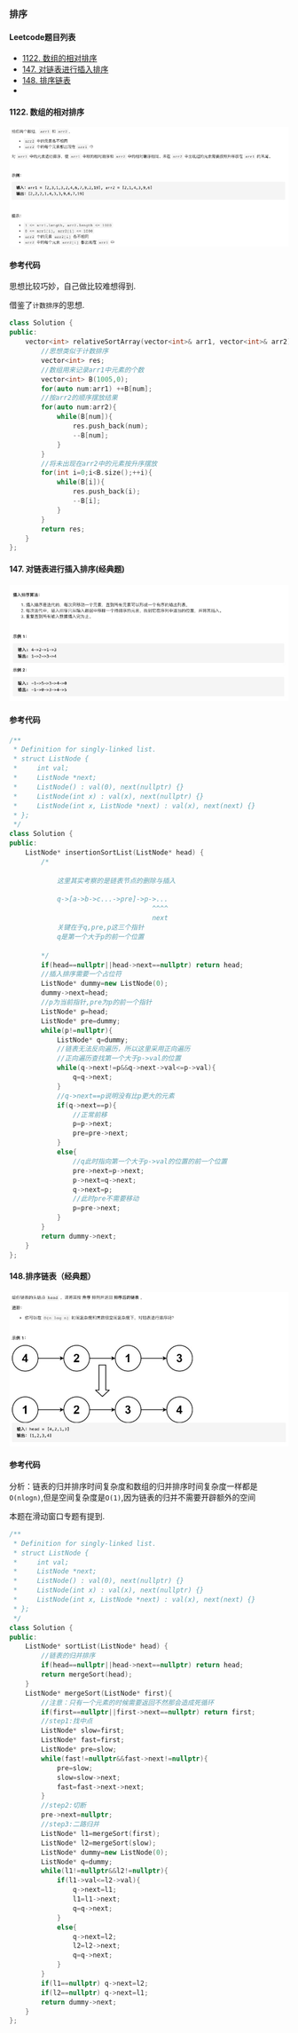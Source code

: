 ### 排序

#### Leetcode题目列表

* [1122. 数组的相对排序](https://leetcode-cn.com/problems/relative-sort-array/)
* [147. 对链表进行插入排序](https://leetcode-cn.com/problems/insertion-sort-list/)
* [148. 排序链表](https://leetcode-cn.com/problems/sort-list/)
* []()

#### 1122. 数组的相对排序

![avatar](../image/../../image/leetcode_1122.jpg)

#### 参考代码

思想比较巧妙，自己做比较难想得到.

借鉴了`计数排序`的思想.

```cpp
class Solution {
public:
    vector<int> relativeSortArray(vector<int>& arr1, vector<int>& arr2) {
        //思想类似于计数排序
        vector<int> res;
        //数组用来记录arr1中元素的个数
        vector<int> B(1005,0);
        for(auto num:arr1) ++B[num];
        //按arr2的顺序摆放结果
        for(auto num:arr2){
            while(B[num]){
                res.push_back(num);
                --B[num];
            }
        }
        //将未出现在arr2中的元素按升序摆放
        for(int i=0;i<B.size();++i){
            while(B[i]){
                res.push_back(i);
                --B[i];
            }
        }
        return res;
    }
};
```

#### 147. 对链表进行插入排序(经典题)

![avatar](../../image/leetcode_147.jpg)

#### 参考代码

```cpp
/**
 * Definition for singly-linked list.
 * struct ListNode {
 *     int val;
 *     ListNode *next;
 *     ListNode() : val(0), next(nullptr) {}
 *     ListNode(int x) : val(x), next(nullptr) {}
 *     ListNode(int x, ListNode *next) : val(x), next(next) {}
 * };
 */
class Solution {
public:
    ListNode* insertionSortList(ListNode* head) {
        /*

            这里其实考察的是链表节点的删除与插入

            q->[a->b->c...->pre]->p->...
                                    ^^^^
                                    next
            关键在于q,pre,p这三个指针
            q是第一个大于p的前一个位置

        */
        if(head==nullptr||head->next==nullptr) return head; 
        //插入排序需要一个占位符
        ListNode* dummy=new ListNode(0);
        dummy->next=head;
        //p为当前指针,pre为p的前一个指针
        ListNode* p=head;
        ListNode* pre=dummy;
        while(p!=nullptr){
            ListNode* q=dummy;
            //链表无法反向遍历，所以这里采用正向遍历
            //正向遍历查找第一个大于p->val的位置
            while(q->next!=p&&q->next->val<=p->val){
                q=q->next;
            }
            //q->next==p说明没有比p更大的元素
            if(q->next==p){
                //正常前移
                p=p->next;
                pre=pre->next;
            }
            else{
                //q此时指向第一个大于p->val的位置的前一个位置
                pre->next=p->next;
                p->next=q->next;
                q->next=p;
                //此时pre不需要移动
                p=pre->next;
            }
        }
        return dummy->next;
    }
};
```

#### 148.排序链表（经典题）

![avatar](../../image/leetcode_148.jpg)

#### 参考代码

分析：链表的归并排序时间复杂度和数组的归并排序时间复杂度一样都是`O(nlogn)`,但是空间复杂度是`O(1)`,因为链表的归并不需要开辟额外的空间

本题在滑动窗口专题有提到.

```cpp
/**
 * Definition for singly-linked list.
 * struct ListNode {
 *     int val;
 *     ListNode *next;
 *     ListNode() : val(0), next(nullptr) {}
 *     ListNode(int x) : val(x), next(nullptr) {}
 *     ListNode(int x, ListNode *next) : val(x), next(next) {}
 * };
 */
class Solution {
public:
    ListNode* sortList(ListNode* head) {
        //链表的归并排序
        if(head==nullptr||head->next==nullptr) return head;
        return mergeSort(head);
    }
    ListNode* mergeSort(ListNode* first){
        //注意：只有一个元素的时候需要返回不然那会造成死循环
        if(first==nullptr||first->next==nullptr) return first;
        //step1:找中点
        ListNode* slow=first;
        ListNode* fast=first;
        ListNode* pre=slow;
        while(fast!=nullptr&&fast->next!=nullptr){
            pre=slow;
            slow=slow->next;
            fast=fast->next->next;
        }
        //step2:切断
        pre->next=nullptr;
        //step3:二路归并
        ListNode* l1=mergeSort(first);
        ListNode* l2=mergeSort(slow);
        ListNode* dummy=new ListNode(0);
        ListNode* q=dummy;
        while(l1!=nullptr&&l2!=nullptr){
            if(l1->val<=l2->val){
                q->next=l1;
                l1=l1->next;
                q=q->next;
            }
            else{
                q->next=l2;
                l2=l2->next;
                q=q->next;
            }
        }
        if(l1==nullptr) q->next=l2;
        if(l2==nullptr) q->next=l1;
        return dummy->next;
    }
};
```